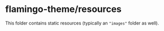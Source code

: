 # flamingo-theme/resources

This folder contains static resources (typically an `"images"` folder as well).

